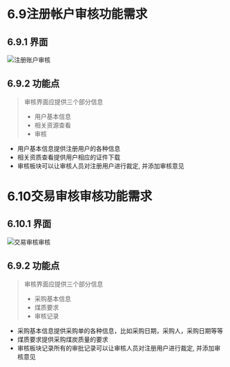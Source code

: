 # 6.9注册帐户审核功能需求
## 6.9.1 界面
![注册账户审核](1.png)
## 6.9.2 功能点
>审核界面应提供三个部分信息
> * 用户基本信息
> * 相关资源查看
> * 审核
* 用户基本信息提供注册用户的各种信息
* 相关资质查看提供用户相应的证件下载
* 审核板块可以让审核人员对注册用户进行裁定, 并添加审核意见

# 6.10交易审核审核功能需求
## 6.10.1 界面
![交易审核审核](2.png)
## 6.9.2 功能点
>审核界面应提供三个部分信息
> * 采购基本信息
> * 煤质要求
> * 审核记录
* 采购基本信息提供采购单的各种信息，比如采购日期，采购人，采购日期等等
* 煤质要求提供采购煤炭质量的要求
* 审核板块记录所有的审批记录可以让审核人员对注册用户进行裁定, 并添加审核意见